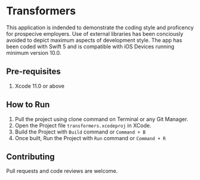# Transformers

This application is indended to demonstrate the coding style and proficency for prospecive employers. Use of external libraries has been conciously avoided to depict maximum aspects of development style.
The app has been coded with Swift 5 and is compatible with iOS Devices running minimum version 10.0.

## Pre-requisites

1. Xcode 11.0 or above

## How to Run

1. Pull the project using clone command on Terminal or any Git Manager.
3. Open the Project file `transformers.xcodeproj` in XCode.
4. Build the Project with `Build` command or `Command + B`
5. Once built, Run the Project with `Run` command or `Command + R`

## Contributing
Pull requests and code reviews are welcome.
